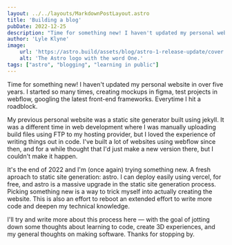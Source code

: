 ```yaml
---
layout: ../../layouts/MarkdownPostLayout.astro
title: 'Building a blog'
pubDate: 2022-12-25
description: "Time for something new! I haven't updated my personal website in over five years. I started so many times, creating mockups in figma, test projects in webflow, googling the latest front-end frameworks. Everytime I hit a roadblock..."
author: 'Lyle Klyne'
image:
    url: 'https://astro.build/assets/blog/astro-1-release-update/cover.jpeg' 
    alt: 'The Astro logo with the word One.'
tags: ["astro", "blogging", "learning in public"]
---
```

Time for something new! I haven't updated my personal website in over five years. I started so many times, creating mockups in figma, test projects in webflow, googling the latest front-end frameworks. Everytime I hit a roadblock. 

My previous personal website was a static site generator built using jekyll. It was a different time in web development where I was manually uploading build files using FTP to my hosting provider, but I loved the experience of writing things out in code. I've built a lot of websites using webflow since then, and for a while thought that I'd just make a new version there, but I couldn't make it happen.

It's the end of 2022 and I'm (once again) trying something new. A fresh aproach to static site generation: astro. I can deploy easily using vercel, for free, and astro is a massive upgrade in the static site generation process. Picking something new is a way to trick myself into actually creating the website. This is also an effort to reboot an extended effort to write more code and deepen my technical knowledge. 

I'll try and write more about this process here — with the goal of jotting down some thoughts about learning to code, create 3D experiences, and my general thoughts on making software. Thanks for stopping by. 
